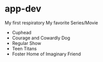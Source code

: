 # app-dev
My first respiratory
My favorite Series/Movie 
- Cuphead
- Courage and Cowardly Dog
- Regular Show
- Teen Titans
- Foster Home of Imaginary Friend

